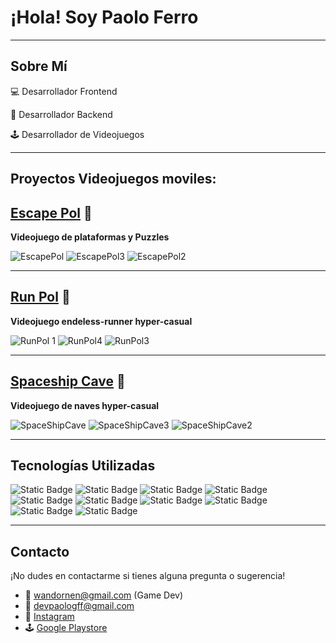 # ¡Hola! Soy Paolo Ferro  
        
--- 

## Sobre Mí

💻 Desarrollador Frontend  

🔧 Desarrollador Backend 

🕹️ Desarrollador de Videojuegos  

---

## Proyectos Videojuegos moviles:

**[Escape Pol](https://play.google.com/store/apps/details?id=com.Wandornen.ScapePol&hl=es&gl=US)** 👾
-
**Videojuego de plataformas y Puzzles**

![EscapePol](https://github.com/Apoolgff/Apoolgff/assets/132407456/75c27fd2-be05-46e6-bfa4-2a85a0fe2a8e)
![EscapePol3](https://github.com/Apoolgff/Apoolgff/assets/132407456/95a01bd4-0876-4e66-ab05-e161264b651a)
![EscapePol2](https://github.com/Apoolgff/Apoolgff/assets/132407456/237b05ff-8812-4627-bbfc-0b1a95db8d75)


---

**[Run Pol](https://play.google.com/store/apps/details?id=com.Wandornen.RunPol&hl=es&gl=US)** 👾
-
**Videojuego endeless-runner hyper-casual**

![RunPol 1](https://github.com/Apoolgff/Apoolgff/assets/132407456/19a676c5-f629-407a-ba6d-6773c3226f6e)
![RunPol4](https://github.com/Apoolgff/Apoolgff/assets/132407456/8a0e8415-8de9-447f-ba2e-4818bdae22d6)
![RunPol3](https://github.com/Apoolgff/Apoolgff/assets/132407456/e796daa7-75ef-46f2-9812-c8fc07343176)


---

**[Spaceship Cave](https://play.google.com/store/apps/details?id=com.Wandornen.SpaceshipCave&hl=es&gl=US)** 👾
-
**Videojuego de naves hyper-casual**

![SpaceShipCave](https://github.com/Apoolgff/Apoolgff/assets/132407456/4ebb1de7-5724-49b9-93f8-0211ad87f048)
![SpaceShipCave3](https://github.com/Apoolgff/Apoolgff/assets/132407456/bb9ec851-d5ed-4868-ad88-16501ba16efe)
![SpaceShipCave2](https://github.com/Apoolgff/Apoolgff/assets/132407456/47505345-4b11-45a6-b3a6-7be880b25768)


---


## Tecnologías Utilizadas

![Static Badge](https://img.shields.io/badge/Html-red?style=plastic)
![Static Badge](https://img.shields.io/badge/CSS-blue?style=plastic)
![Static Badge](https://img.shields.io/badge/Javascript-yellow?style=plastic)
![Static Badge](https://img.shields.io/badge/React-skyblue?style=plastic)
![Static Badge](https://img.shields.io/badge/Git-red?style=plastic)
![Static Badge](https://img.shields.io/badge/Express-green?style=plastic)
![Static Badge](https://img.shields.io/badge/NodeJS-lightgreen?style=plastic)
![Static Badge](https://img.shields.io/badge/MongoDB-darkgreen?style=plastic)
![Static Badge](https://img.shields.io/badge/C%23-purple?style=plastic)
![Static Badge](https://img.shields.io/badge/Unity-gray?style=plastic)


---

## Contacto

¡No dudes en contactarme si tienes alguna pregunta o sugerencia! 

- 📩 wandornen@gmail.com (Game Dev)
- 📩 devpaologff@gmail.com
- 👤 [Instagram](https://instagram.com/Apoolgff)
- 🕹️ [Google Playstore](https://play.google.com/store/apps/dev?id=6632579568267785315&hl=es_UY&gl=US)

